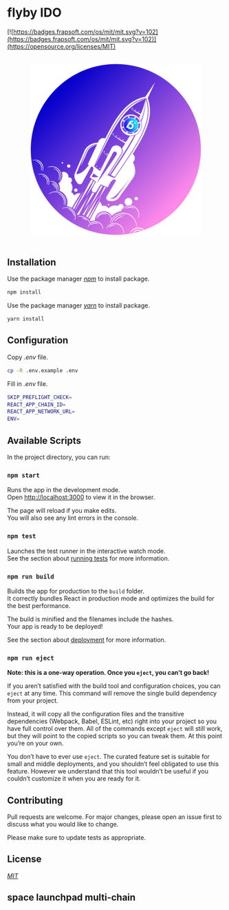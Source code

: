 # flyby IDO

[![https://badges.frapsoft.com/os/mit/mit.svg?v=102](https://badges.frapsoft.com/os/mit/mit.svg?v=102)](https://opensource.org/licenses/MIT)

</br>
<div align="center">
    <img src="./public/logo_new.png" alt="flyby logo" width="400"/>
</div>
</br>

## Installation

Use the package manager _[npm](https://nodejs.org/en/download/)_ to install package.

```bash
npm install
```

Use the package manager _[yarn](https://yarnpkg.com/getting-started/install)_ to install package.

```bash
yarn install
```

## Configuration

Copy _.env_ file.

```bash
cp -R .env.example .env
```

Fill in _.env_ file.

```bash
SKIP_PREFLIGHT_CHECK=
REACT_APP_CHAIN_ID=
REACT_APP_NETWORK_URL=
ENV=
```

## Available Scripts

In the project directory, you can run:

### `npm start`

Runs the app in the development mode.<br>
Open [http://localhost:3000](http://localhost:3000) to view it in the browser.

The page will reload if you make edits.<br>
You will also see any lint errors in the console.

### `npm test`

Launches the test runner in the interactive watch mode.<br>
See the section about [running tests](#running-tests) for more information.

### `npm run build`

Builds the app for production to the `build` folder.<br>
It correctly bundles React in production mode and optimizes the build for the best performance.

The build is minified and the filenames include the hashes.<br>
Your app is ready to be deployed!

See the section about [deployment](#deployment) for more information.

### `npm run eject`

**Note: this is a one-way operation. Once you `eject`, you can’t go back!**

If you aren’t satisfied with the build tool and configuration choices, you can `eject` at any time. This command will remove the single build dependency from your project.

Instead, it will copy all the configuration files and the transitive dependencies (Webpack, Babel, ESLint, etc) right into your project so you have full control over them. All of the commands except `eject` will still work, but they will point to the copied scripts so you can tweak them. At this point you’re on your own.

You don’t have to ever use `eject`. The curated feature set is suitable for small and middle deployments, and you shouldn’t feel obligated to use this feature. However we understand that this tool wouldn’t be useful if you couldn’t customize it when you are ready for it.

## Contributing

Pull requests are welcome. For major changes, please open an issue first to discuss what you would like to change.

Please make sure to update tests as appropriate.

## License

_[MIT](https://spdx.org/licenses/MIT.html)_

## space launchpad multi-chain
